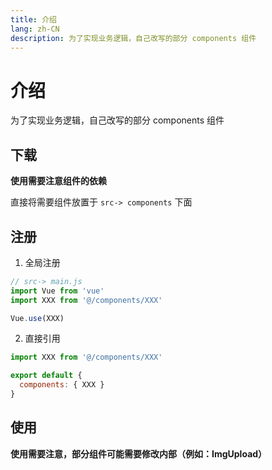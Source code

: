 ```yaml
---
title: 介绍
lang: zh-CN
description: 为了实现业务逻辑，自己改写的部分 components 组件
--- 
```


# 介绍

为了实现业务逻辑，自己改写的部分 components 组件

## 下载

**使用需要注意组件的依赖**

直接将需要组件放置于 `src-> components` 下面

## 注册

1. 全局注册

``` js
// src-> main.js
import Vue from 'vue'
import XXX from '@/components/XXX'

Vue.use(XXX)
```

2. 直接引用

``` js
import XXX from '@/components/XXX'

export default {
  components: { XXX }
}
```

## 使用

**使用需要注意，部分组件可能需要修改内部（例如：ImgUpload）**
